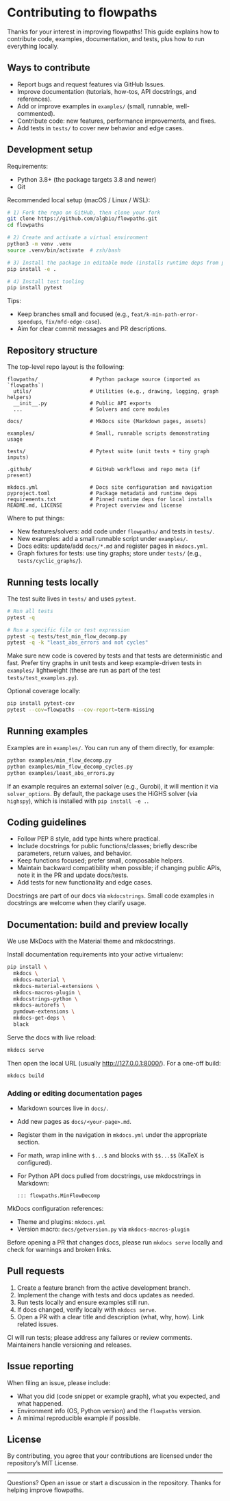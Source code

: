 # Contributing to flowpaths

Thanks for your interest in improving flowpaths! This guide explains how to contribute code, examples, documentation, and tests, plus how to run everything locally.

## Ways to contribute

- Report bugs and request features via GitHub Issues.
- Improve documentation (tutorials, how-tos, API docstrings, and references).
- Add or improve examples in `examples/` (small, runnable, well-commented).
- Contribute code: new features, performance improvements, and fixes.
- Add tests in `tests/` to cover new behavior and edge cases.

## Development setup

Requirements:
- Python 3.8+ (the package targets 3.8 and newer)
- Git

Recommended local setup (macOS / Linux / WSL):

```bash
# 1) Fork the repo on GitHub, then clone your fork
git clone https://github.com/algbio/flowpaths.git
cd flowpaths

# 2) Create and activate a virtual environment
python3 -m venv .venv
source .venv/bin/activate  # zsh/bash

# 3) Install the package in editable mode (installs runtime deps from pyproject)
pip install -e .

# 4) Install test tooling
pip install pytest
```

Tips:
- Keep branches small and focused (e.g., `feat/k-min-path-error-speedups`, `fix/mfd-edge-case`).
- Aim for clear commit messages and PR descriptions.

## Repository structure

The top-level repo layout is the following:

```
flowpaths/                 # Python package source (imported as `flowpaths`)
  utils/                   # Utilities (e.g., drawing, logging, graph helpers)
  __init__.py              # Public API exports
  ...                      # Solvers and core modules

docs/                      # MkDocs site (Markdown pages, assets)

examples/                  # Small, runnable scripts demonstrating usage

tests/                     # Pytest suite (unit tests + tiny graph inputs)

.github/                   # GitHub workflows and repo meta (if present)

mkdocs.yml                 # Docs site configuration and navigation
pyproject.toml             # Package metadata and runtime deps
requirements.txt           # Pinned runtime deps for local installs
README.md, LICENSE         # Project overview and license

```

Where to put things:
- New features/solvers: add code under `flowpaths/` and tests in `tests/`.
- New examples: add a small runnable script under `examples/`.
- Docs edits: update/add `docs/*.md` and register pages in `mkdocs.yml`.
- Graph fixtures for tests: use tiny graphs; store under `tests/` (e.g., `tests/cyclic_graphs/`).

## Running tests locally

The test suite lives in `tests/` and uses `pytest`.

```bash
# Run all tests
pytest -q

# Run a specific file or test expression
pytest -q tests/test_min_flow_decomp.py
pytest -q -k "least_abs_errors and not cycles"
```

Make sure new code is covered by tests and that tests are deterministic and fast. Prefer tiny graphs in unit tests and keep example-driven tests in `examples/` lightweight (these are run as part of the test `tests/test_examples.py`).

Optional coverage locally:
```bash
pip install pytest-cov
pytest --cov=flowpaths --cov-report=term-missing
```

## Running examples

Examples are in `examples/`. You can run any of them directly, for example:

```bash
python examples/min_flow_decomp.py
python examples/min_flow_decomp_cycles.py
python examples/least_abs_errors.py
```

If an example requires an external solver (e.g., Gurobi), it will mention it via `solver_options`. By default, the package uses the HiGHS solver (via `highspy`), which is installed with `pip install -e .`.

## Coding guidelines

- Follow PEP 8 style, add type hints where practical.
- Include docstrings for public functions/classes; briefly describe parameters, return values, and behavior.
- Keep functions focused; prefer small, composable helpers.
- Maintain backward compatibility when possible; if changing public APIs, note it in the PR and update docs/tests.
- Add tests for new functionality and edge cases.

Docstrings are part of our docs via `mkdocstrings`. Small code examples in docstrings are welcome when they clarify usage.

## Documentation: build and preview locally

We use MkDocs with the Material theme and mkdocstrings.

Install documentation requirements into your active virtualenv:
```bash
pip install \
  mkdocs \
  mkdocs-material \
  mkdocs-material-extensions \
  mkdocs-macros-plugin \
  mkdocstrings-python \
  mkdocs-autorefs \
  pymdown-extensions \
  mkdocs-get-deps \
  black
```

Serve the docs with live reload:
```bash
mkdocs serve
```
Then open the local URL (usually http://127.0.0.1:8000/). For a one-off build:
```bash
mkdocs build
```

### Adding or editing documentation pages

- Markdown sources live in `docs/`.
- Add new pages as `docs/<your-page>.md`.
- Register them in the navigation in `mkdocs.yml` under the appropriate section.
- For math, wrap inline with `$...$` and blocks with `$$...$$` (KaTeX is configured).
- For Python API docs pulled from docstrings, use mkdocstrings in Markdown:

  ```
  ::: flowpaths.MinFlowDecomp
  ```

MkDocs configuration references:
- Theme and plugins: `mkdocs.yml`
- Version macro: `docs/getversion.py` via `mkdocs-macros-plugin`

Before opening a PR that changes docs, please run `mkdocs serve` locally and check for warnings and broken links.

## Pull requests

1. Create a feature branch from the active development branch.
2. Implement the change with tests and docs updates as needed.
3. Run tests locally and ensure examples still run.
4. If docs changed, verify locally with `mkdocs serve`.
5. Open a PR with a clear title and description (what, why, how). Link related issues.

CI will run tests; please address any failures or review comments. Maintainers handle versioning and releases.

## Issue reporting

When filing an issue, please include:
- What you did (code snippet or example graph), what you expected, and what happened.
- Environment info (OS, Python version) and the `flowpaths` version.
- A minimal reproducible example if possible.

## License

By contributing, you agree that your contributions are licensed under the repository’s MIT License.

---

Questions? Open an issue or start a discussion in the repository. Thanks for helping improve flowpaths.
